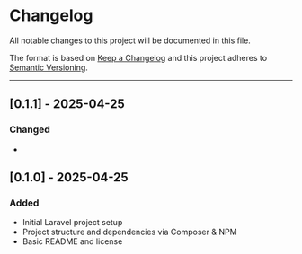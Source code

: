 # Changelog

All notable changes to this project will be documented in this file.

The format is based on [Keep a Changelog](https://keepachangelog.com/en/1.0.0/)
and this project adheres to [Semantic Versioning](https://semver.org/).

---

## [0.1.1] - 2025-04-25

### Changed
- 

## [0.1.0] - 2025-04-25

### Added
- Initial Laravel project setup
- Project structure and dependencies via Composer & NPM
- Basic README and license